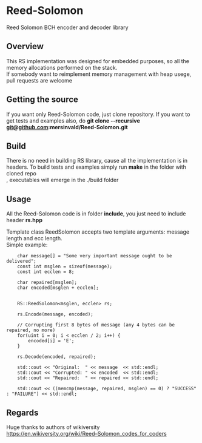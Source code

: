 # Reed-Solomon
Reed Solomon BCH encoder and decoder library

## Overview

This RS implementation was designed for embedded purposes, so all the memory allocations performed on the stack.<br>
If somebody want to reimplement memory management with heap usege, pull requests are welcome

## Getting the source

If you want only Reed-Solomon code, just clone repository.
If you want to get tests and examples also, do <b>git clone --recursive git@github.com:mersinvald/Reed-Solomon.git</b>

## Build

There is no need in building RS library, cause all the implementation is in headers.
To build tests and examples simply run <b>make</b> in the folder with cloned repo<br>, executables will emerge in the 
./build folder

## Usage

All the Reed-Solomon code is in folder **include**, you just need to include header <b>rs.hpp</b>

Template class ReedSolomon accepts two template arguments: message length and ecc length. <br>
Simple example: <br>
```
    char message[] = "Some very important message ought to be delivered";
    const int msglen = sizeof(message);
    const int ecclen = 8;
    
    char repaired[msglen];
    char encoded[msglen + ecclen];


    RS::ReedSolomon<msglen, ecclen> rs;

    rs.Encode(message, encoded);

    // Corrupting first 8 bytes of message (any 4 bytes can be repaired, no more)
    for(uint i = 0; i < ecclen / 2; i++) {
        encoded[i] = 'E';
    }

    rs.Decode(encoded, repaired);

    std::cout << "Original:  " << message  << std::endl;
    std::cout << "Corrupted: " << encoded  << std::endl;
    std::cout << "Repaired:  " << repaired << std::endl;

    std::cout << ((memcmp(message, repaired, msglen) == 0) ? "SUCCESS" : "FAILURE") << std::endl;
```

## Regards

Huge thanks to authors of wikiversity <br>
https://en.wikiversity.org/wiki/Reed–Solomon_codes_for_coders
